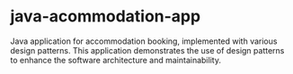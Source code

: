 # java-acommodation-app
Java application for accommodation booking, implemented with various design patterns. This application demonstrates the use of design patterns to enhance the software architecture and maintainability.

